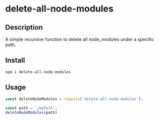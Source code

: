 # delete-all-node-modules

## Description

A simple recursive function to delete all node_modules under a specific path.

## Install 

```
npm i delete-all-node-modules
```


## Usage 

```Javascript
const deleteNodeModules = require('delete-all-node-modules');

const path = '/myPath';
deleteNodeModules(path)
```
